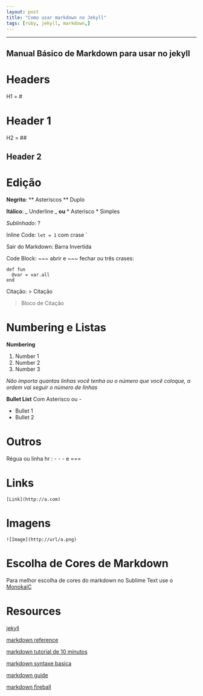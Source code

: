 ```yaml
---
layout: post
title: "Como usar markdown no Jekyll"
tags: [ruby, jekyll, markdown,]
---
```


---
## Manual Básico de Markdown para usar no jekyll

# **Headers**
H1 = #
# Header 1

H2 = ##
## Header 2

# **Edição**

**Negrito**: ** Asteriscos ** Duplo

__Itálico__: _ Underline _ **ou** * Asterisco * Simples

_Sublinhado_: ?

Inline Code: `let = 1` com crase \`

Sair do Markdown: Barra Invertida

Code Block: ~~~ abrir e ~~~ fechar ou três crases:

~~~
def fun
  @var = var.all
end
~~~

Citação: > Citação
> Bloco de Citação

# **Numbering e Listas**

**Numbering**
1. Number 1
2. Number 2
3. Number 3

_Não importa quantas linhas você tenha ou o número que você coloque, a ordem vai seguir o número de linhas_

**Bullet List** Com Asterisco ou -
* Bullet 1
* Bullet 2

# **Outros**
Régua ou linha hr : - - - e ===


# **Links**
`[Link](http://a.com)`

# **Imagens**
`![Image](http://url/a.png)`

# **Escolha de Cores de Markdown**
Para melhor escolha de cores do markdown no Sublime Text use o [MonokaiC](https://packagecontrol.io/packages/MonokaiC)

# **Resources**

[jekyll](https://jekyllrb.com)

[markdown reference](https://commonmark.org/help/)

[markdown tutorial de 10 minutos](https://commonmark.org/help/tutorial/)

[markdown syntaxe basica](markdown-guide-basic-syntax)

[markdown guide](https://www.markdownguide.org/)

[markdown fireball](https://daringfireball.net/projects/markdown/basics)

